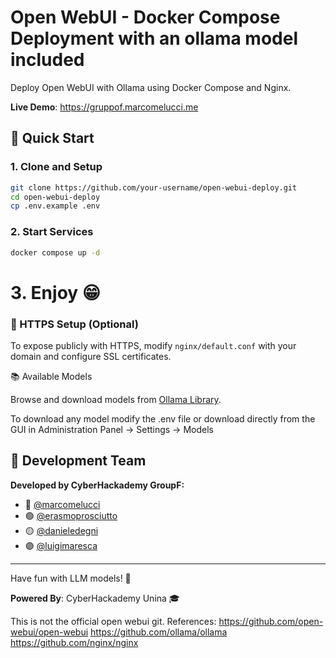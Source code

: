 # Open WebUI - Docker Compose Deployment with an ollama model included

Deploy Open WebUI with Ollama using Docker Compose and Nginx.

**Live Demo**: https://gruppof.marcomelucci.me

## 🚀 Quick Start

### 1. Clone and Setup

```bash
git clone https://github.com/your-username/open-webui-deploy.git
cd open-webui-deploy
cp .env.example .env
```

### 2. Start Services

```bash
docker compose up -d
```

# 3. Enjoy 😁



### 🔧 HTTPS Setup (Optional)

To expose publicly with HTTPS, modify `nginx/default.conf` with your domain and configure SSL certificates.

📚 Available Models

Browse and download models from [Ollama Library](https://ollama.ai/library).

To download any model modify the .env file or download directly from the GUI in Administration Panel -> Settings -> Models

## 👥 Development Team

**Developed by CyberHackademy GroupF:**

- 🔵 [@marcomelucci](https://github.com/marcomelucci)
- 🟢 [@erasmoprosciutto](https://github.com/erasmoprosciutto)
- 🟡 [@danieledegni](https://github.com/danieledegni)
- 🟣 [@luigimaresca](https://github.com/luigimaresca)

---

Have fun with LLM models! 🚀

**Powered By**: CyberHackademy Unina 🎓

This is not the official open webui git.
References: 
https://github.com/open-webui/open-webui
https://github.com/ollama/ollama
https://github.com/nginx/nginx

